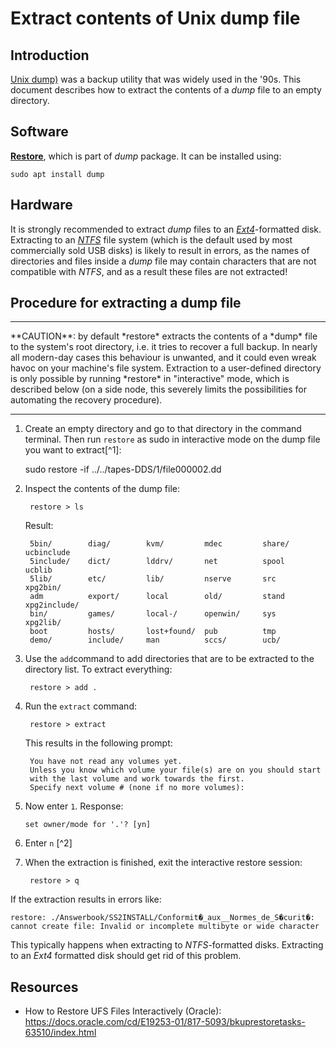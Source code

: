 # Extract contents of Unix dump file

## Introduction

[Unix dump)](http://fileformats.archiveteam.org/wiki/Unix_dump) was a backup utility that was widely used in the '90s. This document describes how to extract the contents of a *dump* file to an empty directory.

## Software

[**Restore**](https://linux.die.net/man/8/restore), which is part of *dump* package. It can be installed using:

    sudo apt install dump

## Hardware

It is strongly recommended to extract *dump* files to an [*Ext4*](\https://en.wikipedia.org/wiki/Ext4)-formatted disk. Extracting to an [*NTFS*](https://en.wikipedia.org/wiki/NTFS) file system (which is the default used by most commercially sold USB disks) is likely to result in errors, as the names of directories and files inside a *dump* file may contain characters that are not compatible with *NTFS*, and as a result these files are not extracted! 

## Procedure for extracting a dump file

<hr>
**CAUTION**: by default *restore* extracts the contents of a *dump* file to the system's root directory, i.e. it tries to recover a full backup. In nearly all modern-day cases this behaviour is unwanted, and it could even wreak havoc on your machine's file system.  Extraction to a user-defined directory is only possible by running *restore* in "interactive" mode, which is described below (on a side node, this severely limits the possibilities for automating the recovery procedure).
<hr>

1. Create an empty directory and go to that directory in the command terminal. Then run `restore` as sudo in interactive mode on the dump file you want to extract[^1]:

    sudo restore -if ../../tapes-DDS/1/file000002.dd

2. Inspect the contents of the dump file:

        restore > ls
    
    Result:

        5bin/        diag/        kvm/         mdec         share/       ucbinclude 
        5include/    dict/        lddrv/       net          spool        ucblib 
        5lib/        etc/         lib/         nserve       src          xpg2bin/
        adm          export/      local        old/         stand        xpg2include/
        bin/         games/       local-/      openwin/     sys          xpg2lib/
        boot         hosts/       lost+found/  pub          tmp 
        demo/        include/     man          sccs/        ucb/

3. Use the `add`command to add directories that are to be extracted to the directory list. To extract everything: 

        restore > add .

4. Run the `extract` command:

        restore > extract
    
    This results in the following prompt:

        You have not read any volumes yet.
        Unless you know which volume your file(s) are on you should start
        with the last volume and work towards the first.
        Specify next volume # (none if no more volumes):
    
5.  Now enter `1`. Response:

        set owner/mode for '.'? [yn]

6. Enter `n` [^2]

7. When the extraction is finished, exit the interactive restore session:

        restore > q

If the extraction results in errors like:

    restore: ./Answerbook/SS2INSTALL/Conformit�_aux__Normes_de_S�curit�: cannot create file: Invalid or incomplete multibyte or wide character

This typically happens when extracting to *NTFS*-formatted disks. Extracting to an *Ext4* formatted disk should get rid of this problem.

## Resources

- How to Restore UFS Files Interactively (Oracle): <https://docs.oracle.com/cd/E19253-01/817-5093/bkuprestoretasks-63510/index.html>
